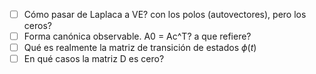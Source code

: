 - [ ] Cómo pasar de Laplaca a VE? con los polos (autovectores), pero los ceros?
- [ ] Forma canónica observable. A0 = Ac^T? a que refiere?
- [ ] Qué es realmente la matriz de transición de estados $\phi(t)$ 
- [ ] En qué casos la matriz D es cero?
